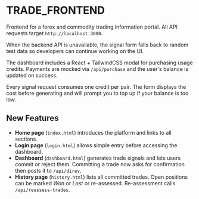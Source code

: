 # TRADE_FRONTEND
Frontend for a forex and commodity trading information portal.
All API requests target `http://localhost:3000`.

When the backend API is unavailable, the signal form falls back to random test
data so developers can continue working on the UI.

The dashboard includes a React + TailwindCSS modal for purchasing usage
credits. Payments are mocked via `/api/purchase` and the user's balance is
updated on success.

Every signal request consumes one credit per pair. The form displays the cost
before generating and will prompt you to top up if your balance is too low.

## New Features
- **Home page** (`index.html`) introduces the platform and links to all sections.
- **Login page** (`login.html`) allows simple entry before accessing the dashboard.
- **Dashboard** (`dashboard.html`) generates trade signals and lets users commit or reject them. Committing a trade now asks for confirmation then posts it to `/api/direv`.
- **History page** (`history.html`) lists all committed trades.
  Open positions can be marked *Won* or *Lost* or re-assessed.
  Re-assessment calls `/api/reassess-trades`.

